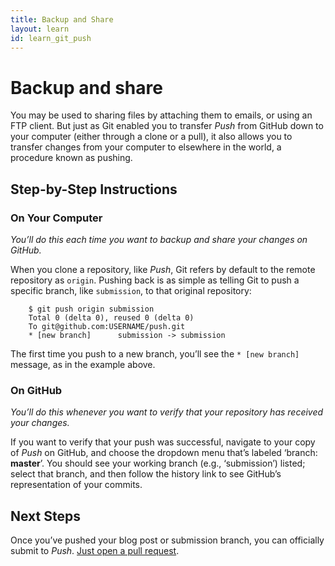 ```yaml
---
title: Backup and Share
layout: learn
id: learn_git_push
---
```


# Backup and share

You may be used to sharing files by attaching them to emails, or using an FTP client. But just as
Git enabled you to transfer *Push* from GitHub down to your computer (either through a clone or a
pull), it also allows you to transfer changes from your computer to elsewhere in the world, a
procedure known as pushing.

## Step-by-Step Instructions

### On Your Computer
*You’ll do this each time you want to backup and share your changes on GitHub.*

When you clone a repository, like *Push*, Git refers by default to the remote repository as
`origin`. Pushing back is as simple as telling Git to push a specific branch, like
`submission`, to that original repository:

        $ git push origin submission
        Total 0 (delta 0), reused 0 (delta 0)
        To git@github.com:USERNAME/push.git
        * [new branch]      submission -> submission

The first time you push to a new branch, you’ll see the `* [new branch]` message, as in the example
above.

### On GitHub
*You’ll do this whenever you want to verify that your repository has received your changes.*

If you want to verify that your push was successful, navigate to your copy of *Push* on GitHub, and choose the dropdown menu that’s labeled ‘branch: **master**’. You should see your working branch
(e.g., ‘submission’) listed; select that branch, and then follow the history link to see GitHub’s representation of your commits.

## Next Steps

Once you’ve pushed your blog post or submission branch, you can officially submit to *Push*.
[Just open a pull request](/learn/pull-requests.html).
